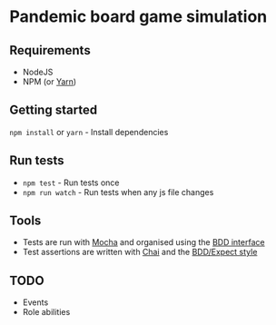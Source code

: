 # Pandemic board game simulation
## Requirements

- NodeJS
- NPM (or [Yarn](https://yarnpkg.com/en/))

## Getting started

`npm install` or `yarn` - Install dependencies

## Run tests

- `npm test` - Run tests once
- `npm run watch` - Run tests when any js file changes

## Tools

- Tests are run with [Mocha](https://mochajs.org) and organised using the [BDD interface](https://mochajs.org/#bdd)
- Test assertions are written with [Chai](http://chaijs.com/) and the [BDD/Expect style](http://chaijs.com/api/bdd/)

## TODO

- Events
- Role abilities
